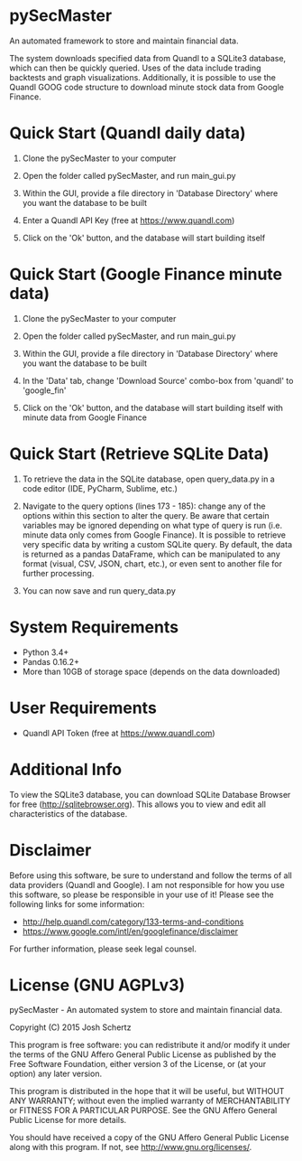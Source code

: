 # pySecMaster
An automated framework to store and maintain financial data.

The system downloads specified data from Quandl to a SQLite3 database, which can then be quickly queried. Uses of the data include trading backtests and graph visualizations. Additionally, it is possible to use the Quandl GOOG code structure to download minute stock data from Google Finance.

# Quick Start (Quandl daily data)
  1. Clone the pySecMaster to your computer

  2. Open the folder called pySecMaster, and run main_gui.py

  3. Within the GUI, provide a file directory in 'Database Directory' where you want the database to be built

  4. Enter a Quandl API Key (free at <https://www.quandl.com>)

  5. Click on the 'Ok' button, and the database will start building itself

# Quick Start (Google Finance minute data)
  1. Clone the pySecMaster to your computer

  2. Open the folder called pySecMaster, and run main_gui.py

  3. Within the GUI, provide a file directory in 'Database Directory' where you want the database to be built

  4. In the 'Data' tab, change 'Download Source' combo-box from 'quandl' to 'google_fin'

  5. Click on the 'Ok' button, and the database will start building itself with minute data from Google Finance

# Quick Start (Retrieve SQLite Data)
  1. To retrieve the data in the SQLite database, open query_data.py in a code editor (IDE, PyCharm, Sublime, etc.)

  2. Navigate to the query options (lines 173 - 185): change any of the options within this section to alter the query. Be aware that certain variables may be ignored depending on what type of query is run (i.e. minute data only comes from Google Finance). It is possible to retrieve very specific data by writing a custom SQLite query. By default, the data is returned as a pandas DataFrame, which can be manipulated to any format (visual, CSV, JSON, chart, etc.), or even sent to another file for further processing.

  3. You can now save and run query_data.py

# System Requirements
  - Python 3.4+
  - Pandas 0.16.2+
  - More than 10GB of storage space (depends on the data downloaded)

# User Requirements
  - Quandl API Token (free at <https://www.quandl.com>)

# Additional Info
To view the SQLite3 database, you can download SQLite Database Browser for free (<http://sqlitebrowser.org>). This allows you to view and edit all characteristics of the database.

# Disclaimer
Before using this software, be sure to understand and follow the terms of all data providers (Quandl and Google). I am not responsible for how you use this software, so please be responsible in your use of it! Please see the following links for some information:
  - <http://help.quandl.com/category/133-terms-and-conditions>
  - <https://www.google.com/intl/en/googlefinance/disclaimer>

For further information, please seek legal counsel.

# License (GNU AGPLv3)
pySecMaster - An automated system to store and maintain financial data.

Copyright (C) 2015 Josh Schertz

This program is free software: you can redistribute it and/or modify
it under the terms of the GNU Affero General Public License as
published by the Free Software Foundation, either version 3 of the
License, or (at your option) any later version.

This program is distributed in the hope that it will be useful,
but WITHOUT ANY WARRANTY; without even the implied warranty of
MERCHANTABILITY or FITNESS FOR A PARTICULAR PURPOSE.  See the
GNU Affero General Public License for more details.

You should have received a copy of the GNU Affero General Public License
along with this program.  If not, see <http://www.gnu.org/licenses/>.
